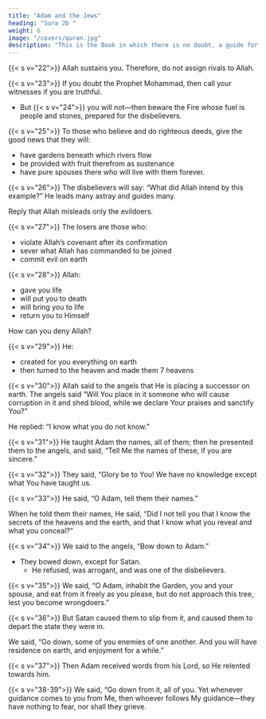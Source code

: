 ```yaml
---
title: "Adam and the Jews"
heading: "Sura 2b "
weight: 6
image: "/covers/quran.jpg"
description: "This is the Book in which there is no doubt, a guide for the righteous."
---
```



<!-- 22. He who made the earth a habitat for you, and the sky a structure, and sends water
down from the sky, and brings out fruits thereby, as a sustenance for you. -->


{{< s v="22">}} Allah sustains you. Therefore, do not assign rivals to Allah.

{{< s v="23">}} If you doubt the Prophet Mohammad, then call your witnesses if you are truthful.
- But {{< s v="24">}} you will not—then beware the Fire whose fuel is people and stones, prepared for the disbelievers.
<!-- 23. And if you are in doubt about what We have revealed to Our servant, then produce a
chapter like these, and  -->

{{< s v="25">}} To those who believe and do righteous deeds, give the good news that they will:
- have gardens beneath which rivers flow
- be provided with fruit therefrom as sustenance<!-- , they will say, “This is what we were provided with before,” and they will be given the like of it. And they will --> 
- have pure spouses there who will live with them forever.

<!-- 26. Allah does not shy away from making an example of a gnat, or something above it. As
for those who believe, they know that it is the Truth from their Lord. But as for those who -->

{{< s v="26">}} The disbelievers will say: “What did Allah intend by this example?” He leads many astray and guides many.

Reply that <!-- thereby, and He guides many thereby; but He --> Allah misleads only the evildoers.

{{< s v="27">}} The losers are those who:
- violate Allah’s covenant after its confirmation
- sever what Allah has commanded to be joined
- commit evil on earth

{{< s v="28">}} Allah:
- gave you life
- will put you to death
- will bring you to life
- return you to Himself

How can you deny Allah?

{{< s v="29">}} He:
- created for you everything on earth
- then turned to the heaven and made them 7 heavens

{{< s v="30">}} Allah said to the angels that He is placing a successor on earth. The angels said “Will You place in it someone who will cause corruption in it and shed blood, while we declare Your praises and sanctify You?” 

He replied: “I know what you do not know.”

{{< s v="31">}} He taught Adam the names, all of them; then he presented them to the angels,
and said, “Tell Me the names of these, if you are sincere.”

{{< s v="32">}} They said, “Glory be to You! We have no knowledge except what You have taught us. <!-- It is you who are the Knowledgeable, the Wise.” -->

{{< s v="33">}} He said, “O Adam, tell them their names.”

When he told them their names, He said, “Did I not tell you that I know the secrets of the heavens and the earth, and that I know what you reveal and what you conceal?”

{{< s v="34">}} We said to the angels, “Bow down to Adam.” 
- They bowed down, except for Satan. 
  - He refused, was arrogant, and was one of the disbelievers.

{{< s v="35">}} We said, “O Adam, inhabit the Garden, you and your spouse, and eat from it freely as you please, but do not approach this tree, lest you become wrongdoers.”

{{< s v="36">}} But Satan caused them to slip from it, and caused them to depart the state they were in. 

We said, “Go down, some of you enemies of one another. And you will have residence on earth, and enjoyment for a while.”

{{< s v="37">}} Then Adam received words from his Lord, so He relented towards him.

{{< s v="38-39">}} We said, “Go down from it, all of you. Yet whenever guidance comes to you from Me, then whoever follows My guidance—they have nothing to fear, nor shall they grieve.


<!-- 39. But as for those who disbelieve and reject Our signs—these are the inmates of the Fire—wherein they will remain forever.” -->

